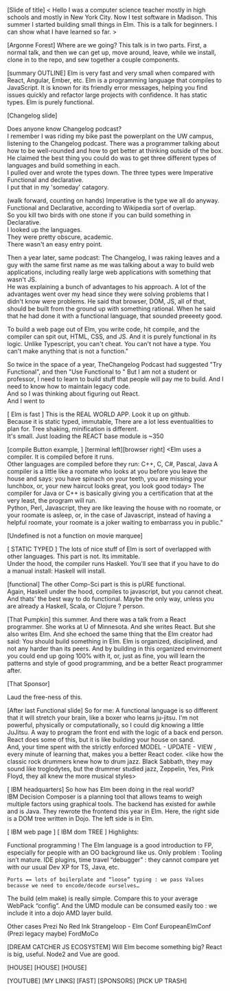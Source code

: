 [Slide of title]
< Hello I was a computer science teacher mostly in high schools and mostly in  New York City.  Now I test software in Madison.   This summer I started building small things in Elm.    This is a talk for beginners.  I can show what I have learned so far. > 

[Argonne Forest]
Where are we going?  This talk is in two parts.  First, a normal talk, and then we can get up, move around, leave, while we install, clone in to the repo, and sew together a couple components.  

[summary OUTLINE]
Elm is very fast and very small when compared with React, Angular, Ember, etc. 
Elm is a programming language that compiles to JavaScript. 
It is known for its friendly error messages, helping you find issues quickly and refactor large projects with confidence. 
It has static types.
Elm is purely functional.  

[Changelog slide]

Does anyone know Changelog podcast?  
I remember I was riding my bike past the powerplant on the UW campus, listening to the Changelog podcast.  There was a programmer talking about how to be well-rounded and how to get better at thinking outside of the box.  He claimed the best thing you could do was to get three different types of languages and build something in each.  
I pulled over and wrote the types down.
The three types were 
Imperative
Functional
and declarative.  
I put that in my 'someday' catagory.

(walk forward, counting on hands) Imperative is the type we all do anyway.
Functional and Declarative, according to Wikipedia sort of overlap.  
So you kill two birds with one stone if you can build something in Declarative.  
I looked up the languages.  
They were pretty obscure, academic.  
There wasn't an easy entry point.

Then a year later, same podcast: The Changelog,
I was raking leaves and a guy with the same first name as me 
was talking about a way to build web applications, including really large web applications with something that wasn't JS.  
He was explaining a bunch of advantages to his approach.  A lot of the advantages went over my head since they were solving problems that I didn't know were problems.
He said that browser, DOM, JS, all of that, should be built from the ground up with something rational.  When he said that he had done it with a functional language, that sounded preeeety good.  


To build a web page out of Elm, you write code, hit compile, and the compiler can spit out, HTML, CSS, and JS.  And it is purely functional in its logic.  Unlike Typescript, you can't cheat.  You can't not have a type.  You can't make anything that is not a function."


So twice in the space of a year, TheChangelog Podcast had suggested "Try Functional", and then "Use Functional to "
But I am not a student or professor, I need to learn to build stuff that people will pay me to build.  And I need to know how to maintain legacy code.  
And so I was thinking about figuring out React.  
And I went to 


[ Elm is fast ]
This is the REAL WORLD APP.  Look it up on github.  
Because it is static typed, immutable,
There are a lot less eventualities to plan for. Tree shaking, minification is different.  
It's small.
Just loading the REACT base module is ~350



[compile Button example, ]  [terminal left][browser right]
<Elm uses a compiler.  It is compiled before it runs.  
Other languages are compiled before they run:  C++, C, C#, Pascal, Java
A compiler is a little like a roomate who looks at you before you leave the house and says: you have spinach on your teeth, you are missing your lunchbox, or, your new haircut looks great, you look good today>
The compiler for Java or C++ is basically giving you a certification that at the very least, the program will run.  
Python, Perl, Javascript, they are like leaving the house with no roomate, or your roomate is asleep, or, in the case of Javascript, instead of having a helpful roomate, your roomate is a joker waiting to embarrass you in public."

[Undefined is not a function on movie marquee]
<actually compile a program>



[ STATIC TYPED ]
The lots of nice stuff of Elm is sort of overlapped with other languages. 
This part is not.  Its immitable.  
Under the hood, the compiler runs Haskell.
You'll see that if you have to do a manual install: Haskell will install.

[functional]
The other Comp-Sci part is this is pURE functional.  
Again, Haskell under the hood, compiles to javascript, but 
you cannot cheat.
And thats' the best way to do functional.  Maybe the only way, unless you are already a Haskell, Scala, or Clojure ?  person.

[That Pumpkin]
this summer.  And there was a talk from a React programmer.  She works at U of Minnesota.  And she writes React.  But she also writes Elm.   And she echoed the same thing that the Elm creator had said:  You should build something in Elm.  Elm is organized, disciplined, and not any harder than its peers.  And by building in this organized envirnoment you could end up going 100% with it, or, just as fine, you will learn the patterns and style of good programming, and be a better React programmer after.  

[That Sponsor]

Laud the free-ness of this.


[After last Functional slide]
So for me:
A functional language is so different that it will stretch your brain, like a boxer who learns ju-jitsu.  I'm not powerful, physically or computationally, so I could dig knowing a little JuJitsu.
A way to program the front end with the logic of a back end person.  React does some of this, but it is like building your house on sand.  
And, your time spent with the strictly enforced MODEL - UPDATE - VIEW , every minute of learning that, makes you a better React coder.  <like how the classic rock drummers knew how to drum jazz.  Black Sabbath, they may sound like troglodytes, but the drummer studied jazz, Zeppelin, Yes, Pink Floyd, they all knew the more musical styles>


[ IBM  headquarters]
So how has Elm been doing in the real world?  
IBM Decision Composer is a planning tool that allows teams to weigh multiple factors using graphical tools.  The backend has existed for awhile and is Java.  They rewrote the frontend this year in Elm. Here, the right side is a DOM tree written in Dojo.  The left side is in Elm.

[ IBM web page ]
[ IBM dom TREE ]
Highlights:

Functional programming ! The Elm language is a good introduction to FP, especially for people with an OO background like us. Only problem :
    Tooling isn’t mature. IDE plugins, time travel “debugger” : they cannot compare yet with our usual Dev XP for TS, Java, etc.



    Ports == lots of boilerplate and “loose” typing : we pass Values because we need to encode/decode ourselves… 

The build (elm make) is really simple. Compare this to your average WebPack “config”. And the UMD module can be consumed easily too : we include it into a dojo AMD layer build.


Other cases
Prezi
No Red Ink
Strangeloop - Elm Conf EuropeanElmConf (Prezi legacy maybe)
FordMoCo

[DREAM CATCHER JS ECOSYSTEM]
Will Elm become something big?
React is big, useful.  Node2 and Vue are good.  


[HOUSE]
[HOUSE]
[HOUSE]

[YOUTUBE]
[MY LINKS]
[FAST]
[SPONSORS]
[PICK UP TRASH]
